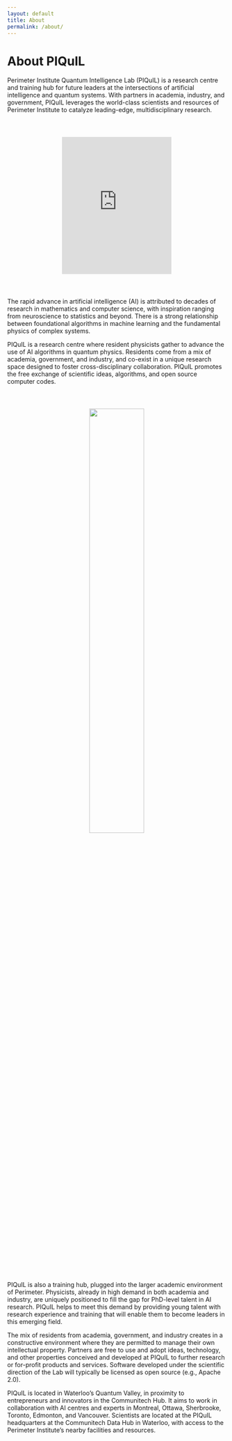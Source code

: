 ```yaml
---
layout: default
title: About
permalink: /about/
---
```


# About PIQuIL

Perimeter Institute Quantum Intelligence Lab (PIQuIL) is a research centre and training hub for future leaders at the intersections of artificial intelligence and quantum systems. With partners in academia, industry, and government, PIQuIL leverages the world-class scientists and resources of Perimeter Institute to catalyze leading-edge, multidisciplinary research.

<div style="text-align: center; padding-top: 40px; padding-bottom: 40px;">
    <iframe id="about" width="50%" height="315" src="https://www.youtube.com/embed/LqGrTzz54sA" frameborder="0" allow="accelerometer; autoplay; encrypted-media; gyroscope; picture-in-picture" allowfullscreen></iframe>
</div>

The rapid advance in artificial intelligence (AI) is attributed to decades of research in mathematics and computer science, with inspiration ranging from neuroscience to statistics and beyond. There is a strong relationship between foundational algorithms in machine learning and the fundamental physics of complex systems.

PIQuIL is a research centre where resident physicists gather to advance the use of AI algorithms in quantum physics. Residents come from a mix of academia, government, and industry, and co-exist in a unique research space designed to foster cross-disciplinary collaboration. PIQuIL promotes the free exchange of scientific ideas, algorithms, and open source computer codes.

<div style="text-align: center; padding-top: 40px; padding-bottom: 40px;">
    <img src="../assets/images/pickle_office.png" width="50%">
</div>

PIQuIL is also a training hub, plugged into the larger academic environment of Perimeter. Physicists, already in high demand in both academia and industry, are uniquely positioned to fill the gap for PhD-level talent in AI research. PIQuIL helps to meet this demand by providing young talent with research experience and training that will enable them to become leaders in this emerging field.

The mix of residents from academia, government, and industry creates in a constructive environment where they are permitted to manage their own intellectual property. Partners are free to use and adopt ideas, technology, and other properties conceived and developed at PIQuIL to further research or for-profit products and services. Software developed under the scientific direction of the Lab will typically be licensed as open source (e.g., Apache 2.0).

PIQuIL is located in Waterloo’s Quantum Valley, in proximity to entrepreneurs and innovators in the Communitech Hub. It aims to work in collaboration with AI centres and experts in Montreal, Ottawa, Sherbrooke, Toronto, Edmonton, and Vancouver. Scientists are located at the PIQuIL headquarters at the Communitech Data Hub in Waterloo, with access to the Perimeter Institute’s nearby facilities and resources.
